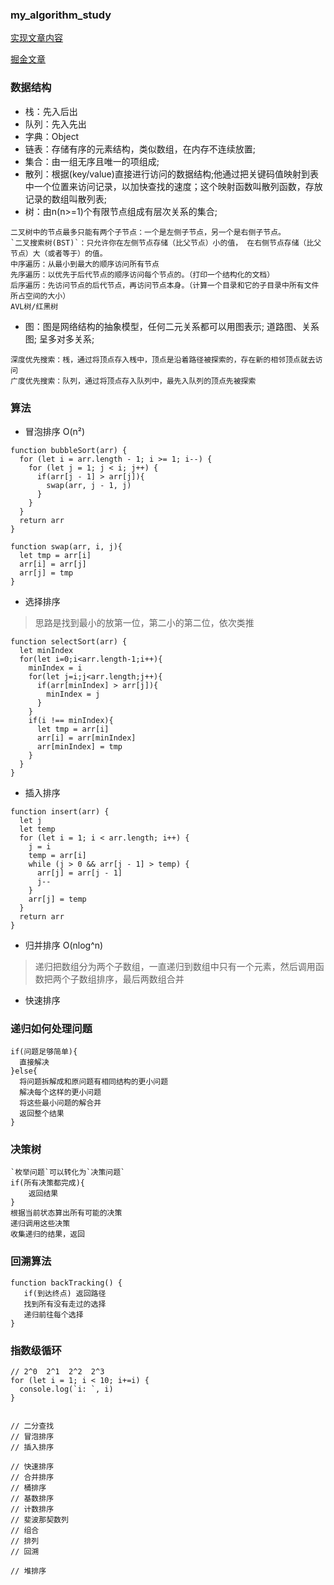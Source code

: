 ### my_algorithm_study

[实现文章内容](http://www.jianshu.com/p/7e6589306a27)

[掘金文章](https://juejin.im/post/594dfe795188250d725a220a)

### 数据结构

* 栈：先入后出
* 队列：先入先出
* 字典：Object
* 链表：存储有序的元素结构，类似数组，在内存不连续放置;
* 集合：由一组无序且唯一的项组成;
* 散列：根据(key/value)直接进行访问的数据结构;他通过把关键码值映射到表中一个位置来访问记录，以加快查找的速度；这个映射函数叫散列函数，存放记录的数组叫散列表;
* 树：由n(n>=1)个有限节点组成有层次关系的集合;
```
二叉树中的节点最多只能有两个子节点：一个是左侧子节点，另一个是右侧子节点。
`二叉搜索树(BST)`：只允许你在左侧节点存储（比父节点）小的值， 在右侧节点存储（比父节点）大（或者等于）的值。
中序遍历：从最小到最大的顺序访问所有节点
先序遍历：以优先于后代节点的顺序访问每个节点的。（打印一个结构化的文档）
后序遍历：先访问节点的后代节点，再访问节点本身。（计算一个目录和它的子目录中所有文件所占空间的大小）
AVL树/红黑树
```
* 图：图是网络结构的抽象模型，任何二元关系都可以用图表示; 道路图、关系图; 呈多对多关系;

```
深度优先搜索：桟，通过将顶点存入桟中，顶点是沿着路径被探索的，存在新的相邻顶点就去访问
广度优先搜索：队列，通过将顶点存入队列中，最先入队列的顶点先被探索
```

### 算法

- 冒泡排序 O(n²)

```
function bubbleSort(arr) {
  for (let i = arr.length - 1; i >= 1; i--) {
    for (let j = 1; j < i; j++) {
      if(arr[j - 1] > arr[j]){
        swap(arr, j - 1, j)
      }
    }
  }
  return arr
}

function swap(arr, i, j){
  let tmp = arr[i]
  arr[i] = arr[j]
  arr[j] = tmp
}
```

- 选择排序 
> 思路是找到最小的放第一位，第二小的第二位，依次类推

```
function selectSort(arr) {
  let minIndex
  for(let i=0;i<arr.length-1;i++){
    minIndex = i
    for(let j=i;j<arr.length;j++){
      if(arr[minIndex] > arr[j]){
        minIndex = j
      }
    }
    if(i !== minIndex){
      let tmp = arr[i]
      arr[i] = arr[minIndex]
      arr[minIndex] = tmp
    }
  }
}
```

- 插入排序
> 
```
function insert(arr) {
  let j
  let temp
  for (let i = 1; i < arr.length; i++) {
    j = i
    temp = arr[i]
    while (j > 0 && arr[j - 1] > temp) {
      arr[j] = arr[j - 1]
      j--
    } 
    arr[j] = temp
  }
  return arr
}
```

- 归并排序 O(nlog^n)
> 递归把数组分为两个子数组，一直递归到数组中只有一个元素，然后调用函数把两个子数组排序，最后两数组合并

- 快速排序

> 



### 递归如何处理问题
```
if(问题足够简单){
  直接解决
}else{
  将问题拆解成和原问题有相同结构的更小问题
  解决每个这样的更小问题
  将这些最小问题的解合并
  返回整个结果
}
```

### 决策树

```
`枚举问题`可以转化为`决策问题`
if(所有决策都完成){
    返回结果
}
根据当前状态算出所有可能的决策
递归调用这些决策
收集递归的结果，返回
```

### 回溯算法
``` 
function backTracking() {
   if(到达终点) 返回路径
   找到所有没有走过的选择
   递归前往每个选择
}
```

### 指数级循环

```
// 2^0  2^1  2^2  2^3
for (let i = 1; i < 10; i+=i) {
  console.log(`i: `, i)
}
```


```

// 二分查找
// 冒泡排序
// 插入排序

// 快速排序
// 合并排序
// 桶排序
// 基数排序
// 计数排序
// 斐波那契数列
// 组合
// 排列
// 回溯

// 堆排序

```




